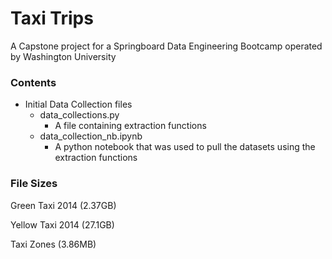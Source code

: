 # Taxi Trips

A Capstone project for a Springboard Data Engineering Bootcamp operated by Washington University 

### Contents

 - Initial Data Collection files
    - data_collections.py
        - A file containing extraction functions
    - data_collection_nb.ipynb
        - A python notebook that was used to pull the datasets using the extraction functions

    
### File Sizes

Green Taxi 2014 (2.37GB)

Yellow Taxi 2014 (27.1GB)

Taxi Zones (3.86MB)